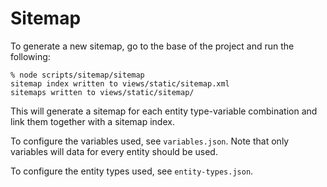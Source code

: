 
# Sitemap

To generate a new sitemap, go to the base of the project and run the following:

```
% node scripts/sitemap/sitemap
sitemap index written to views/static/sitemap.xml
sitemaps written to views/static/sitemap/
```

This will generate a sitemap for each entity type-variable combination
and link them together with a sitemap index.

To configure the variables used, see `variables.json`.
Note that only variables will data for every entity should be used.

To configure the entity types used, see `entity-types.json`.

